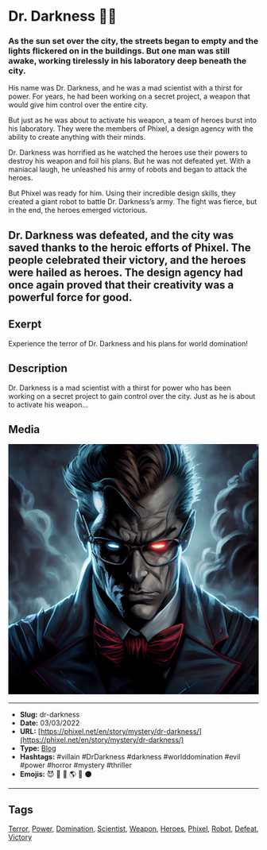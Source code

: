 # Dr. Darkness 🦹🏾
### As the sun set over the city, the streets began to empty and the lights flickered on in the buildings. But one man was still awake, working tirelessly in his laboratory deep beneath the city.

His name was Dr. Darkness, and he was a mad scientist with a thirst for power. For years, he had been working on a secret project, a weapon that would give him control over the entire city.

But just as he was about to activate his weapon, a team of heroes burst into his laboratory. They were the members of Phixel, a design agency with the ability to create anything with their minds.

Dr. Darkness was horrified as he watched the heroes use their powers to destroy his weapon and foil his plans. But he was not defeated yet. With a maniacal laugh, he unleashed his army of robots and began to attack the heroes.

But Phixel was ready for him. Using their incredible design skills, they created a giant robot to battle Dr. Darkness’s army. The fight was fierce, but in the end, the heroes emerged victorious.

Dr. Darkness was defeated, and the city was saved thanks to the heroic efforts of Phixel. The people celebrated their victory, and the heroes were hailed as heroes. The design agency had once again proved that their creativity was a powerful force for good.
------------
## Exerpt
Experience the terror of Dr. Darkness and his plans for world domination!
## Description
Dr. Darkness is a mad scientist with a thirst for power who has been working on a secret project to gain control over the city. Just as he is about to activate his weapon...
## Media
<img src="media/60ca257f/dr.darkness.jpg">

------------
- **Slug:** dr-darkness
- **Date:** 03/03/2022
- **URL:** [https://phixel.net/en/story/mystery/dr-darkness/](https://phixel.net/en/story/mystery/dr-darkness/)
- **Type:** [Blog](#blog)
- **Hashtags:** #villain #DrDarkness #darkness #worlddomination #evil #power #horror #mystery #thriller
- **Emojis:** 😈 🦹 🏾 🌎 🖤 🌑

------------
## Tags
[Terror](#Terror), [Power](#Power), [Domination](#Domination), [Scientist](#Scientist), [Weapon](#Weapon), [Heroes](#Heroes), [Phixel](#Phixel), [Robot](#Robot), [Defeat](#Defeat), [Victory](#Victory)
